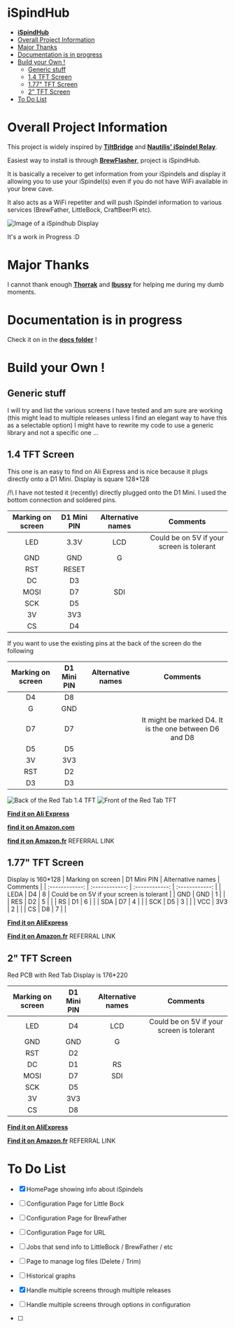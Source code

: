 # **iSpindHub**
- [**iSpindHub**](#ispindhub)
- [Overall Project Information](#overall-project-information)
- [Major Thanks](#major-thanks)
- [Documentation is in progress](#documentation-is-in-progress)
- [Build your Own !](#build-your-own-)
  - [Generic stuff](#generic-stuff)
  - [1.4 TFT Screen](#14-tft-screen)
  - [1.77" TFT Screen](#177-tft-screen)
  - [2" TFT Screen](#2-tft-screen)
- [To Do List](#to-do-list)
 

  
# Overall Project Information

This project is widely inspired by [**TiltBridge**](https://www.tiltbridge.com/) and [**Nautilis' iSpindel Relay**](http://www.nautilis.eu/en/portfolio-item/nautilis-ispindel-relay/).

Easiest way to install is through [**BrewFlasher**](https://github.com/thorrak/brewflasher/releases), project is iSpindHub.


It is basically a receiver to get information from your iSpindels and display it allowing you to use your iSpindel(s) even if you do not have WiFi available in your brew cave.

It also acts as a WiFi repetiter and will push iSpindel information to various services (BrewFather, LittleBock, CraftBeerPi etc).

![Image of a iSpindhub Display](https://raw.githubusercontent.com/ZeSlammy/iSpindHub/master/pictures/iSpindHub2.jpg)

    

It's a work in Progress :D

# Major Thanks
I cannot thank enough [**Thorrak**](https://github.com/thorrak) and [**lbussy**](https://github.com/lbussy) for helping me during my dumb moments.

# Documentation is in progress
Check it on in the [**docs folder**](https://github.com/ZeSlammy/iSpindHub/tree/master/docs) !

# Build your Own !
## Generic stuff
I will try and list the various screens I have tested and am sure are working (this might lead to multiple releases unless I find an elegant way to have this as a selectable option)
I might have to rewrite my code to use a generic library and not a specific one ...

## 1.4 TFT Screen
This one is an easy to find on Ali Express and is nice because it plugs directly onto a D1 Mini.
Display is square 128*128

/!\ I have not tested it (recently) directly plugged onto the D1 Mini.
I used the bottom connection and soldered pins.

| Marking on screen  |  D1 Mini PIN  |  Alternative names  | Comments  |
| :------------: | :------------: | :------------: | :------------: |
| LED  | 3.3V  | LCD | Could be on 5V if your screen is tolerant  |
|  GND | GND  |  G |   |
|  RST | RESET  |   |   |
| DC  | D3  |   |   |
| MOSI  | D7  | SDI  |   |
| SCK  | D5  |   |   |
| 3V  | 3V3  |   |   |
| CS  | D4  |   |   |


If you want to use the existing pins at the back of the screen do the following

| Marking on screen  |  D1 Mini PIN  |  Alternative names  | Comments  |
| :------------: | :------------: | :------------: | :------------: |
|  D4 | D8  |  |   |
|  G | GND  |   |   |
| D7  | D7  |   | It might be marked D4. It is the one between D6 and D8  |
| D5  | D5  |   |   |
| 3V  | 3V3  |   |   |
| RST  | D2  |   |   |
| D3  | D3  |   |   |



![Back of the Red Tab 1.4 TFT](https://github.com/ZeSlammy/iSpindHub/blob/master/pictures/1_4_TFT_RedTab_Back.jpg?raw=true "Back of the Red Tab 1.4 TFT")
![Front of the Red Tab TFT](https://github.com/ZeSlammy/iSpindHub/blob/master/pictures/1_4_TFT_RedTab_Front.jpg?raw=true "Front of the Red Tab TFT")

[**Find it on Ali Express**](https://s.click.aliexpress.com/e/_An4AxM)

[**find it on Amazon.com**](https://www.amazon.com/1-44Inch-Display-Resolution-Peripheral-Interface/dp/B08135JYP4/)

[**find it on Amazon.fr**](https://amzn.to/3DwjqVb) REFERRAL LINK


## 1.77" TFT Screen
Display is 160*128
| Marking on screen  |  D1 Mini PIN  |  Alternative names  | Comments  |
| :------------: | :------------: | :------------: | :------------: |
| LEDA  | D4  | 8 | Could be on 5V if your screen is tolerant  |
|  GND | GND  |  1 |   |
|  RES | D2  |  5 |   |
| RS  | D1  | 6  |   |
| SDA  | D7  | 4  |   |
| SCK  | D5  |  3 |   |
| VCC  | 3V3  | 2  |   |
| CS  | D8  | 7  |   |



[**Find it on AliExpress**](https://s.click.aliexpress.com/e/_98DPi6)

[**Find it on Amazon.fr**](https://amzn.to/3gOuxPC) REFERRAL LINK

## 2" TFT Screen
Red PCB with Red Tab
Display is 176*220


| Marking on screen  |  D1 Mini PIN  |  Alternative names  | Comments  |
| :------------: | :------------: | :------------: | :------------: |
| LED  | D4  | LCD | Could be on 5V if your screen is tolerant  |
|  GND | GND  |  G |   |
|  RST | D2  |   |   |
| DC  | D1  | RS  |   |
| MOSI  | D7  | SDI  |   |
| SCK  | D5  |   |   |
| 3V  | 3V3  |   |   |
| CS  | D8  |   |   |

[**Find it on AliExpress**](https://s.click.aliexpress.com/e/_9JS0cI)

[**Find it on Amazon.fr**](https://amzn.to/3mOLFIX) REFERRAL LINK
# To Do List

- [x] HomePage showing info about iSpindels

- [ ] Configuration Page for Little Bock

- [ ] Configuration Page for BrewFather

- [ ] Configuration Page for URL

- [ ] Jobs that send info to LittleBock / BrewFather / etc

- [ ] Page to manage log files (Delete / Trim)

- [ ] Historical graphs

- [X] Handle multiple screens through multiple releases

- [ ] Handle multiple screens through options in configuration
- [ ] 